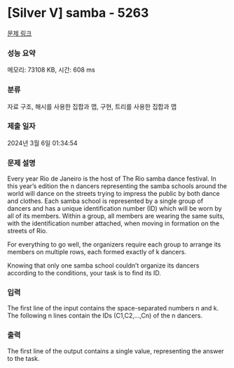 # [Silver V] samba - 5263 

[문제 링크](https://www.acmicpc.net/problem/5263) 

### 성능 요약

메모리: 73108 KB, 시간: 608 ms

### 분류

자료 구조, 해시를 사용한 집합과 맵, 구현, 트리를 사용한 집합과 맵

### 제출 일자

2024년 3월 6일 01:34:54

### 문제 설명

<p>Every year Rio de Janeiro is the host of The Rio samba dance festival. In this year’s edition the n dancers representing the samba schools around the world will dance on the streets trying to impress the public by both dance and clothes. Each samba school is represented by a single group of dancers and has a unique identification number (ID) which will be worn by all of its members. Within a group, all members are wearing the same suits, with the identification number attached, when moving in formation on the streets of Rio.</p>

<p>For everything to go well, the organizers require each group to arrange its members on multiple rows, each formed exactly of k dancers.</p>

<p>Knowing that only one samba school couldn’t organize its dancers according to the conditions, your task is to find its ID.</p>

### 입력 

 <p>The first line of the input contains the space-separated numbers n and k. The following n lines contain the IDs (C1,C2,...,Cn) of the n dancers.</p>

### 출력 

 <p>The first line of the output contains a single value, representing the answer to the task.</p>

